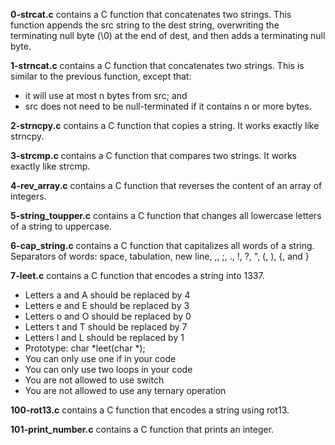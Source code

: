 **0-strcat.c** contains a C function that concatenates two strings. This function appends the src string to the dest string, overwriting the terminating null byte (\0) at the end of dest, and then adds a terminating null byte.

**1-strncat.c** contains a C function that concatenates two strings. This is similar to the previous function, except that:
- it will use at most n bytes from src; and
- src does not need to be null-terminated if it contains n or more bytes.

**2-strncpy.c** contains a C function that copies a string. It works exactly like strncpy.

**3-strcmp.c** contains a C function that compares two strings. It works exactly like strcmp.

**4-rev_array.c** contains a C function that reverses the content of an array of integers.

**5-string_toupper.c** contains a C function that changes all lowercase letters of a string to uppercase.

**6-cap_string.c** contains a C function that capitalizes all words of a string. Separators of words: space, tabulation, new line, ,, ;, ., !, ?, ", (, ), {, and }

**7-leet.c** contains a C function that encodes a string into 1337.
- Letters a and A should be replaced by 4
- Letters e and E should be replaced by 3
- Letters o and O should be replaced by 0
- Letters t and T should be replaced by 7
- Letters l and L should be replaced by 1
- Prototype: char *leet(char *);
- You can only use one if in your code
- You can only use two loops in your code
- You are not allowed to use switch
- You are not allowed to use any ternary operation

**100-rot13.c** contains a C function that encodes a string using rot13.

**101-print_number.c** contains a C function that prints an integer.
